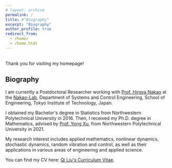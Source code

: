 ```yaml
---
# layout: archive
permalink: /
title: #"Biography"
excerpt: "Biography"
author_profile: true
redirect_from: 
  - /home/
  - /home.html
---
```


<br/>
Thank you for visiting my homepage!
<br/>

## Biography
I am currently a Postdoctoral Researcher working with [Prof. Hiroya Nakao](http://www.k.mei.titech.ac.jp/members_personal/nakao/index-e.html) at the [Nakao-Lab](http://www.k.mei.titech.ac.jp/), Department of Systems and Control Engineering, School of Engineering, Tokyo Institute of Technology, Japan.

I obtained my Bachelor's degree in Statistics from Northwestern Polytechnical University in 2016. Then, I received my Ph.D. degree in Mathematics, advised by [Prof. Yong Xu](https://teacher.nwpu.edu.cn/xuyong.html), from Northwestern Polytechnical University in 2021.

My research interest includes applied mathematics, nonlinear dynamics, stochastic dynamics, random vibration and control, as well as their applications in various areas of engineering and applied science.

You can find my CV here: [Qi Liu's Curriculum Vitae](../assets/Curriculum_Vitae.pdf).
